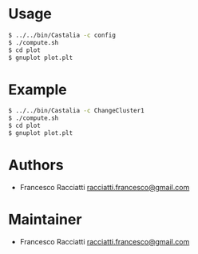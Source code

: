 Usage
=====
``` sh
$ ../../bin/Castalia -c config
$ ./compute.sh
$ cd plot
$ gnuplot plot.plt
```


Example
=======
``` sh
$ ../../bin/Castalia -c ChangeCluster1
$ ./compute.sh
$ cd plot
$ gnuplot plot.plt
```


Authors
=======
+ Francesco Racciatti  	<racciatti.francesco@gmail.com>


Maintainer
==========
+ Francesco Racciatti	<racciatti.francesco@gmail.com>
